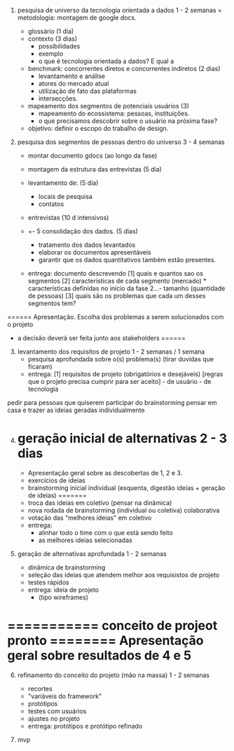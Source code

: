 1. pesquisa de universo da tecnologia orientada a dados
	1 - 2 semanas
	= metodologia: montagem de google docs.
	- glossário (1 dia)
	- contexto (3 dias)
		- possibilidades
		- exemplo 
		- o que é tecnologia orientada a dados? E qual a 
	- benchmark: concorrentes diretos e concorrentes indiretos (2 dias)
		- levantamento e análise
		- atores do mercado atual
		- utilização de fato das plataformas
		- intersecções.
	- mapeamento dos segmentos de potenciais usuários (3)
		- mapeamento do ecossistema: pessoas, instituições.
		- o que precisamos descobrir sobre o usuário na próxima fase?
	- objetivo: definir o escopo do trabalho de design.



2. pesquisa dos segmentos de pessoas dentro do universo
	3 - 4 semanas
	- montar documento gdocs (ao longo da fase)
	- montagem da estrutura das entrevistas (5 dia)
	- levantamento de:						(5 dia)
		- locais de pesquisa
		- contatos
	- entrevistas (10 d intensivos)

	- +- 5 consolidação dos dados. (5 dias)
		- tratamento dos dados levantados
		- elaborar os documentos apresentáveis
		- garantir que os dados quantitativos também estão presentes.
	- entrega: documento descrevendo
		[1] quais e quantos sao os segmentos 
		[2] caracteristicas de cada segmento (mercado)
			* características definidas no início da fase 2...- tamanho (quantidade de pessoas)
		[3] quais são os problemas que cada um desses segmentos tem?


======
Apresentação.
Escolha dos problemas a serem solucionados com o projeto
- a decisão deverá ser feita junto aos stakeholders
======

3. levantamento dos requisitos de projeto
	1 - 2 semanas / 1 semana
	- pesquisa aprofundada sobre o(s) problema(s) (tirar duvidas que ficaram)
	- entrega: 
		[1] requisitos de projeto (obrigatórios e desejáveis) [regras que o projeto precisa cumprir para ser aceito]
			- de usuário
			- de tecnologia



pedir para pessoas que quiserem participar do brainstorming pensar em casa e trazer as ideias 
geradas individualmente

4. geração inicial de alternativas
	2 - 3 dias
	=======
	- Apresentação geral sobre as descobertas de 1, 2 e 3.
	+ exercícios de ideias
	- brainstorming inicial individual (esquenta, digestão ideias + geração de ideias)
	=======
	- troca das ideias em coletivo (pensar na dinâmica)
	- nova rodada de brainstorming (individual ou coletiva) colaborativa
	- votação das "melhores ideias" em coletivo
	- entrega: 
		- alinhar todo o time com o que está sendo feito
		- as melhores ideias selecionadas

5. geração de alternativas aprofundada
	1 - 2 semanas
	- dinâmica de brainstorming
	- seleção das ideias que atendem melhor aos requisistos de projeto
	- testes rápidos 
	- entrega: ideia de projeto
		- (tipo wireframes)

=========== conceito de projeot pronto ========
Apresentação geral sobre resultados de 4 e 5
=====================

6. refinamento do conceito do projeto (mão na massa)
	1 - 2 semanas
	- recortes
	- "variáveis do framework"
	- protótipos
	- testes com usuários
	- ajustes no projeto
	- entrega: protótipos e protótipo refinado

7. mvp